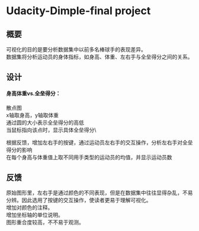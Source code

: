 # Udacity-Dimple-final project
## 概要
可视化的目的是要分析数据集中以前多名棒球手的表现差异。\
数据集将分析运动员的身体指标，如身高、体重、左右手与全垒得分之间的关系。
## 设计
#### 身高体重vs.全垒得分：
散点图\
x轴取身高，y轴取体重\
通过圆的大小表示全垒得分的高低\
当鼠标指向该点时，显示具体全垒得分\

根据反馈，增加左右手的按键，通过运动员左右手的交互操作，分析左右手对全垒得分的影响\
在每个身高与体重值上取不同用手类型的运动员的均值，并显示运动员数

## 反馈
原始图形里，左右手是通过颜色的不同表现，但是在数据集中往往显得杂乱，不易分辨。因此选用了按键的交互操作，使读者更易于理解可视化。\
增加对颜色的注释。\
增加坐标轴的单位说明。\
图形重合度较高，不不易于观测。
